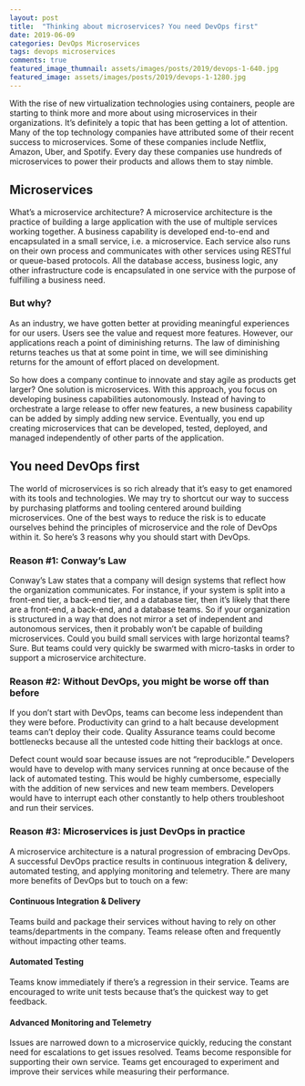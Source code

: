 ```yaml
---
layout: post
title:  "Thinking about microservices? You need DevOps first"
date: 2019-06-09
categories: DevOps Microservices
tags: devops microservices
comments: true
featured_image_thumnail: assets/images/posts/2019/devops-1-640.jpg
featured_image: assets/images/posts/2019/devops-1-1280.jpg
---
```



With the rise of new virtualization technologies using containers, people are starting to think more and more about using microservices in their organizations. It’s definitely a topic that has been getting a lot of attention. Many of the top technology companies have attributed some of their recent success to microservices. Some of these companies include Netflix, Amazon, Uber, and Spotify. Every day these companies use hundreds of microservices to power their products and allows them to stay nimble.

## Microservices

What’s a microservice architecture?
A microservice architecture is the practice of building a large application with the use of multiple services working together. A business capability is developed end-to-end and encapsulated in a small service, i.e. a microservice. Each service also runs on their own process and communicates with other services using RESTful or queue-based protocols. All the database access, business logic, any other infrastructure code is encapsulated in one service with the purpose of fulfilling a business need.

### But why?
As an industry, we have gotten better at providing meaningful experiences for our users. Users see the value and request more features. However, our applications reach a point of diminishing returns. The law of diminishing returns teaches us that at some point in time, we will see diminishing returns for the amount of effort placed on development.

So how does a company continue to innovate and stay agile as products get larger? One solution is microservices. With this approach, you focus on developing business capabilities autonomously. Instead of having to orchestrate a large release to offer new features, a new business capability can be added by simply adding new service. Eventually, you end up creating microservices that can be developed, tested, deployed, and managed independently of other parts of the application.

## You need DevOps first
The world of microservices is so rich already that it’s easy to get enamored with its tools and technologies. We may try to shortcut our way to success by purchasing platforms and tooling centered around building microservices. One of the best ways to reduce the risk is to educate ourselves behind the principles of microservice and the role of DevOps within it. So here’s 3 reasons why you should start with DevOps.

### Reason #1: Conway’s Law
Conway’s Law states that a company will design systems that reflect how the organization communicates.
For instance, if your system is split into a front-end tier, a back-end tier, and a database tier, then it’s likely that there are a front-end, a back-end, and a database teams. So if your organization is structured in a way that does not mirror a set of independent and autonomous services, then it probably won’t be capable of building microservices. Could you build small services with large horizontal teams? Sure. But teams could very quickly be swarmed with micro-tasks in order to support a microservice architecture.

### Reason #2: Without DevOps, you might be worse off than before
If you don’t start with DevOps, teams can become less independent than they were before. Productivity can grind to a halt because development teams can’t deploy their code. Quality Assurance teams could become bottlenecks because all the untested code hitting their backlogs at once.

Defect count would soar because issues are not “reproducible.” Developers would have to develop with many services running at once because of the lack of automated testing. This would be highly cumbersome, especially with the addition of new services and new team members. Developers would have to interrupt each other constantly to help others troubleshoot and run their services.

### Reason #3: Microservices is just DevOps in practice
A microservice architecture is a natural progression of embracing DevOps. A successful DevOps practice results in continuous integration & delivery, automated testing, and applying monitoring and telemetry. There are many more benefits of DevOps but to touch on a few:

#### Continuous Integration & Delivery
Teams build and package their services without having to rely on other teams/departments in the company.
Teams release often and frequently without impacting other teams.

#### Automated Testing
Teams know immediately if there’s a regression in their service.
Teams are encouraged to write unit tests because that’s the quickest way to get feedback.

#### Advanced Monitoring and Telemetry
Issues are narrowed down to a microservice quickly, reducing the constant need for escalations to get issues resolved.
Teams become responsible for supporting their own service.
Teams get encouraged to experiment and improve their services while measuring their performance.